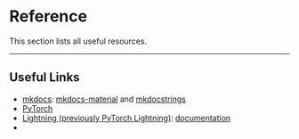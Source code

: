 # Reference

This section lists all useful resources.

---

## Useful Links

- [mkdocs](https://www.mkdocs.org/): [mkdocs-material](https://squidfunk.github.io/mkdocs-material/) and [mkdocstrings](https://mkdocstrings.github.io)
- [PyTorch](https://pytorch.org/)
- [Lightning (previously PyTorch Lightning)](https://lightning.ai): [documentation](https://lightning.ai/docs/pytorch/latest/)
- 
